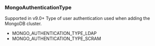 ### MongoAuthenticationType
Supported in v9.0+
  Type of user authentication used when adding the MongoDB cluster.
  

- MONGO_AUTHENTICATION_TYPE_LDAP
- MONGO_AUTHENTICATION_TYPE_SCRAM
